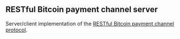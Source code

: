 ## RESTful Bitcoin payment channel server

Server/client implementation of the [RESTful Bitcoin payment channel protocol](https://github.com/runeksvendsen/restful-payment-channel-server/wiki/Protocol-interface).
